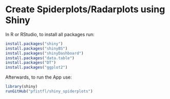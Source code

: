 # Create Spiderplots/Radarplots using Shiny

In R or RStudio, to install all packages run:

```r
install.packages("shiny")
install.packages("shinyBS")
install.packages("shinyDashboard")
install.packages("data.table")
install.packages("DT")
install.packages("ggplot2")
```

Afterwards, to run the App use:
```r
library(shiny)
runGitHub("pfistfl/shiny_spiderplots")
```
